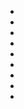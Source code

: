 - [](https://youtu.be/APJ_Eh60Qwo)
- [](https://youtu.be/0kiTNN2kHyY)
- [](https://youtu.be/VSkfnRfNuwI)
- [](https://youtu.be/Nxj0g1mk5Ak)
- [](https://youtu.be/1XD2wk52-Cs)
- [](https://youtu.be/c7F4NNih3i0)
- [](https://youtu.be/a9pzpMH4C50)
- [](https://youtu.be/rdnAJBoFKOw)
- [](https://www.youtube.com/watch?v=n5UWAaw_byw)